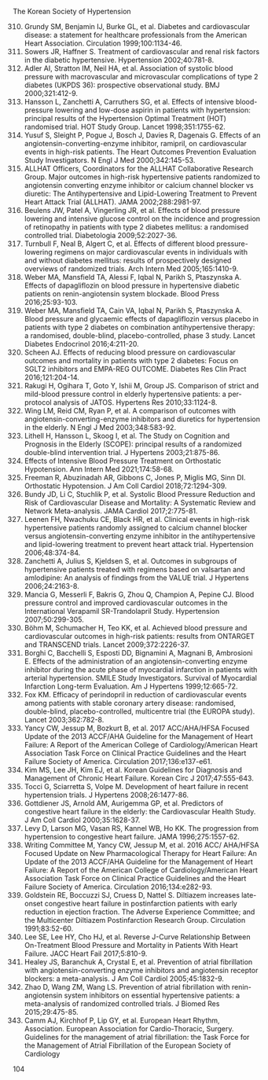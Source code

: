 The Korean Society of Hypertension

310. Grundy SM, Benjamin IJ, Burke GL, et al. Diabetes and cardiovascular disease: a statement for healthcare professionals from the American Heart Association. Circulation 1999;100:1134-46.
311. Sowers JR, Haffner S. Treatment of cardiovascular and renal risk factors in the diabetic hypertensive. Hypertension 2002;40:781-8.
312. Adler AI, Stratton IM, Neil HA, et al. Association of systolic blood pressure with macrovascular and microvascular complications of type 2 diabetes (UKPDS 36): prospective observational study. BMJ 2000;321:412-9.
313. Hansson L, Zanchetti A, Carruthers SG, et al. Effects of intensive blood-pressure lowering and low-dose aspirin in patients with hypertension: principal results of the Hypertension Optimal Treatment (HOT) randomised trial. HOT Study Group. Lancet 1998;351:1755-62.
314. Yusuf S, Sleight P, Pogue J, Bosch J, Davies R, Dagenais G. Effects of an angiotensin-converting-enzyme inhibitor, ramipril, on cardiovascular events in high-risk patients. The Heart Outcomes Prevention Evaluation Study Investigators. N Engl J Med 2000;342:145-53.
315. ALLHAT Officers, Coordinators for the ALLHAT Collaborative Research Group. Major outcomes in high-risk hypertensive patients randomized to angiotensin converting enzyme inhibitor or calcium channel blocker vs diuretic: The Antihypertensive and Lipid-Lowering Treatment to Prevent Heart Attack Trial (ALLHAT). JAMA 2002;288:2981-97.
316. Beulens JW, Patel A, Vingerling JR, et al. Effects of blood pressure lowering and intensive glucose control on the incidence and progression of retinopathy in patients with type 2 diabetes mellitus: a randomised controlled trial. Diabetologia 2009;52:2027-36.
317. Turnbull F, Neal B, Algert C, et al. Effects of different blood pressure-lowering regimens on major cardiovascular events in individuals with and without diabetes mellitus: results of prospectively designed overviews of randomized trials. Arch Intern Med 2005;165:1410-9.
318. Weber MA, Mansfield TA, Alessi F, Iqbal N, Parikh S, Ptaszynska A. Effects of dapagliflozin on blood pressure in hypertensive diabetic patients on renin-angiotensin system blockade. Blood Press 2016;25:93-103.
319. Weber MA, Mansfield TA, Cain VA, Iqbal N, Parikh S, Ptaszynska A. Blood pressure and glycaemic effects of dapagliflozin versus placebo in patients with type 2 diabetes on combination antihypertensive therapy: a randomised, double-blind, placebo-controlled, phase 3 study. Lancet Diabetes Endocrinol 2016;4:211-20.
320. Scheen AJ. Effects of reducing blood pressure on cardiovascular outcomes and mortality in patients with type 2 diabetes: Focus on SGLT2 inhibitors and EMPA-REG OUTCOME. Diabetes Res Clin Pract 2016;121:204-14.
321. Rakugi H, Ogihara T, Goto Y, Ishii M, Group JS. Comparison of strict and mild-blood pressure control in elderly hypertensive patients: a per-protocol analysis of JATOS. Hypertens Res 2010;33:1124-8.
322. Wing LM, Reid CM, Ryan P, et al. A comparison of outcomes with angiotensin-converting-enzyme inhibitors and diuretics for hypertension in the elderly. N Engl J Med 2003;348:583-92.
323. Lithell H, Hansson L, Skoog I, et al. The Study on Cognition and Prognosis in the Elderly (SCOPE): principal results of a randomized double-blind intervention trial. J Hypertens 2003;21:875-86.
324. Effects of Intensive Blood Pressure Treatment on Orthostatic Hypotension. Ann Intern Med 2021;174:58-68.
325. Freeman R, Abuzinadah AR, Gibbons C, Jones P, Miglis MG, Sinn DI. Orthostatic Hypotension. J Am Coll Cardiol 2018;72:1294-309.
326. Bundy JD, Li C, Stuchlik P, et al. Systolic Blood Pressure Reduction and Risk of Cardiovascular Disease and Mortality: A Systematic Review and Network Meta-analysis. JAMA Cardiol 2017;2:775-81.
327. Leenen FH, Nwachuku CE, Black HR, et al. Clinical events in high-risk hypertensive patients randomly assigned to calcium channel blocker versus angiotensin-converting enzyme inhibitor in the antihypertensive and lipid-lowering treatment to prevent heart attack trial. Hypertension 2006;48:374-84.
328. Zanchetti A, Julius S, Kjeldsen S, et al. Outcomes in subgroups of hypertensive patients treated with regimens based on valsartan and amlodipine: An analysis of findings from the VALUE trial. J Hypertens 2006;24:2163-8.
329. Mancia G, Messerli F, Bakris G, Zhou Q, Champion A, Pepine CJ. Blood pressure control and improved cardiovascular outcomes in the International Verapamil SR-Trandolapril Study. Hypertension 2007;50:299-305.
330. Böhm M, Schumacher H, Teo KK, et al. Achieved blood pressure and cardiovascular outcomes in high-risk patients: results from ONTARGET and TRANSCEND trials. Lancet 2009;372:2226-37.
331. Borghi C, Bacchelli S, Esposti DD, Bignamini A, Magnani B, Ambrosioni E. Effects of the administration of an angiotensin-converting enzyme inhibitor during the acute phase of myocardial infarction in patients with arterial hypertension. SMILE Study Investigators. Survival of Myocardial Infarction Long-term Evaluation. Am J Hypertens 1999;12:665-72.
332. Fox KM. Efficacy of perindopril in reduction of cardiovascular events among patients with stable coronary artery disease: randomised, double-blind, placebo-controlled, multicentre trial (the EUROPA study). Lancet 2003;362:782-8.
333. Yancy CW, Jessup M, Bozkurt B, et al. 2017 ACC/AHA/HFSA Focused Update of the 2013 ACCF/AHA Guideline for the Management of Heart Failure: A Report of the American College of Cardiology/American Heart Association Task Force on Clinical Practice Guidelines and the Heart Failure Society of America. Circulation 2017;136:e137-e61.
334. Kim MS, Lee JH, Kim EJ, et al. Korean Guidelines for Diagnosis and Management of Chronic Heart Failure. Korean Circ J 2017;47:555-643.
335. Tocci G, Sciarretta S, Volpe M. Development of heart failure in recent hypertension trials. J Hypertens 2008;26:1477-86.
336. Gottdiener JS, Arnold AM, Aurigemma GP, et al. Predictors of congestive heart failure in the elderly: the Cardiovascular Health Study. J Am Coll Cardiol 2000;35:1628-37.
337. Levy D, Larson MG, Vasan RS, Kannel WB, Ho KK. The progression from hypertension to congestive heart failure. JAMA 1996;275:1557-62.
338. Writing Committee M, Yancy CW, Jessup M, et al. 2016 ACC/ AHA/HFSA Focused Update on New Pharmacological Therapy for Heart Failure: An Update of the 2013 ACCF/AHA Guideline for the Management of Heart Failure: A Report of the American College of Cardiology/American Heart Association Task Force on Clinical Practice Guidelines and the Heart Failure Society of America. Circulation 2016;134:e282-93.
339. Goldstein RE, Boccuzzi SJ, Cruess D, Nattel S. Diltiazem increases late-onset congestive heart failure in postinfarction patients with early reduction in ejection fraction. The Adverse Experience Committee; and the Multicenter Diltiazem Postinfarction Research Group. Circulation 1991;83:52-60.
340. Lee SE, Lee HY, Cho HJ, et al. Reverse J-Curve Relationship Between On-Treatment Blood Pressure and Mortality in Patients With Heart Failure. JACC Heart Fail 2017;5:810-9.
341. Healey JS, Baranchuk A, Crystal E, et al. Prevention of atrial fibrillation with angiotensin-converting enzyme inhibitors and angiotensin receptor blockers: a meta-analysis. J Am Coll Cardiol 2005;45:1832-9.
342. Zhao D, Wang ZM, Wang LS. Prevention of atrial fibrillation with renin-angiotensin system inhibitors on essential hypertensive patients: a meta-analysis of randomized controlled trials. J Biomed Res 2015;29:475-85.
343. Camm AJ, Kirchhof P, Lip GY, et al. European Heart Rhythm, Association. European Association for Cardio-Thoracic, Surgery. Guidelines for the management of atrial fibrillation: the Task Force for the Management of Atrial Fibrillation of the European Society of Cardiology

<PAGE>104